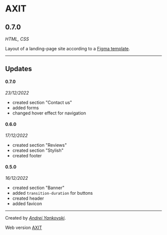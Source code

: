 # AXIT

## 0.7.0

*HTML, CSS*

Layout of a landing-page site according to a [Figma template](https://www.figma.com/file/NMy77nb3wtYugDrIF2rkun/TMS_front-(Copy)?node-id=617%3A1270&t=8BQpehdiECxBsDa7-1).


---

## Updates

#### 0.7.0

*23/12/2022*

- created section "Contact us"
- added forms
- changed hover effect for navigation

#### 0.6.0

*17/12/2022*

- created section "Reviews"
- created section "Stylish"
- created footer

#### 0.5.0

*16/12/2022*

- created section "Banner"
- added `transition-duration` for buttons
- created header
- added favicon

---

Created by [*Andrei Yankovski*](mailto:mr.payne52@gmail.com).

Web version [AXIT](https://tangerine-salmiakki-bb76ce.netlify.app/)